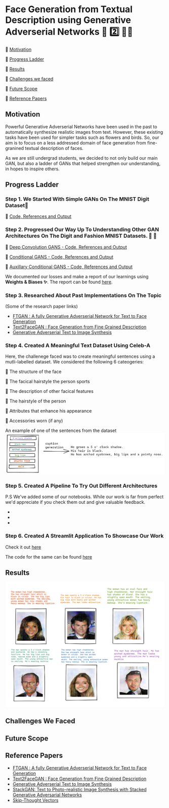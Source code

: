 # Face Generation from Textual Description using Generative Adverserial Networks 📝  2️⃣ 👧👱

🔹 [Motivation](#motivation)

🔹 [Progress Ladder](#progress-ladder)

🔹 [Results](#results)

🔹 [Challenges we faced](#challenges-we-faced)

🔹 [Future Scope](#future-scope)

🔹 [Reference Papers](#reference-papers)

## Motivation  

Powerful Generative Adverserial Networks have been used in the past to automatically synthesize realistic images from text. However, these existing tasks have been used for simpler tasks such as flowers and birds.
So, our aim is to focus on a less addressed domain of face generation from fine-granined textual description of faces.

As we are still undergrad students, we decided to not only build our main GAN, but also a ladder of GANs that helped strengthen our understanding, in hopes to inspire others.

## Progress Ladder 

### Step 1. We Started With Simple GANs On The MNIST Digit Dataset🔢

🔗 [Code, References and Output](https://github.com/kad99kev/Face-Generator/tree/master/MNIST-GANs/GAN)

### Step 2. Progressed Our Way Up To Understanding Other GAN Architectures On The Digit and Fashion MNIST Datasets. 👗 👕

🔗 [Deep Convolution GANS - Code, References and Output](https://github.com/kad99kev/Face-Generator/tree/master/MNIST-GANs/DCGAN)

🔗 [Conditional GANS - Code, References and Output](https://github.com/kad99kev/Face-Generator/tree/master/MNIST-GANs/CGAN)

🔗 [Auxillary Conditional GANS - Code, References and Output](https://github.com/kad99kev/Face-Generator/tree/master/MNIST-GANs/ACGAN)

We documented our losses and make a report of our learnings using **Weights & Biases ✨**. The report can be found [here](https://wandb.ai/kad99kev/mnist-gans/reports/MNIST-GANs--VmlldzoyMTE4NzE).

### Step 3. Researched About Past Implementations On The Topic
(Some of the research paper links)

* [FTGAN : A fully Generative Adverserial Network for Text to Face Generation](https://arxiv.org/pdf/1904.05729.pdf)
* [Text2FaceGAN : Face Generation from Fine Grained Description](https://arxiv.org/pdf/1911.11378.pdf) 
* [Generative Adverserial Text to Image Synthesis](https://arxiv.org/pdf/1605.05396.pdf)


### Step 4. Created A Meaningful Text Dataset Using Celeb-A

Here, the challenege faced was to create meaningful sentences using a mutli-labelled dataset. We considered the following 6 cateogeries:

  🔸 The structure of the face
  
  🔸 The facical hairstyle the person sports
  
  🔸 The description of other facical features
  
  🔸 The hairstyle of the person
  
  🔸 Attributes that enhance his appearance
  
  🔸 Accessories worn (if any)
  
  An example of one of the sentences from the dataset
   <img src = "assets/dataset.png">
  
  ### Step 5. Created A Pipeline To Try Out Different Architectures
  P.S We've added some of our notebooks. While our work is far from perfect we'd appreciate if you check them out and give valuable feedback.
  - []()
  - []()
  - []()


### Step 6. Created A Streamlit Application To Showcase Our Work
Check it out [here](http://www.ekkm.xyz/)

The code for the same can be found [here](https://github.com/kad99kev/FGTD-Streamlit)

## Results
 <img src = "assets/result.png" >

## Challenges We Faced

## Future Scope

## Reference Papers

* [FTGAN : A fully Generative Adverserial Network for Text to Face Generation](https://arxiv.org/pdf/1904.05729.pdf)
* [Text2FaceGAN : Face Generation from Fine Grained Description](https://arxiv.org/pdf/1911.11378.pdf) 
* [Generative Adverserial Text to Image Synthesis](https://arxiv.org/pdf/1605.05396.pdf)
* [StackGAN: Text to Photo-realistic Image Synthesis with Stacked Generative Adversarial Networks](https://arxiv.org/pdf/1612.03242.pdf)
* [Skip-Thought Vectors](https://arxiv.org/pdf/1506.06726.pdf)



